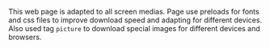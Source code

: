 This web page is adapted to all screen medias.
Page use preloads for fonts and css files to improve download speed and adapting for different devices.
Also used tag `picture` to download special images for different devices and browsers.